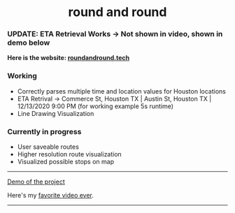 <h1 align="center">round and round</h1>

### UPDATE: ETA Retrieval Works -> Not shown in video, shown in demo below

<b>Here is the website: [roundandround.tech](roundandround.tech)</b>

### Working
- Correctly parses multiple time and location values for Houston locations
- ETA Retrival -> Commerce St, Houston TX | Austin St, Houston TX | 12/13/2020 9:00 PM (for working example 5s runtime)
- Line Drawing Visualization

### Currently in progress
- User saveable routes
- Higher resolution route visualization
- Visualized possible stops on map
  
___

[Demo of the project](https://youtu.be/zBADXWzj_do)

Here's my [favorite video ever](https://www.youtube.com/watch?v=dQw4w9WgXcQ).

---


